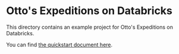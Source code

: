 # Otto's Expeditions on Databricks

This directory contains an example project for Otto's Expeditions on Databricks.

You can find [the quickstart document here](https://docs.ascend.io/getting-started/quickstart-databricks).
